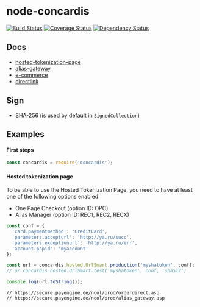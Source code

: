 node-concardis
==============
[![Build Status](https://travis-ci.org/kkamkou/node-concardis.svg?branch=master)](https://travis-ci.org/kkamkou/node-concardis)
[![Coverage Status](https://coveralls.io/repos/github/kkamkou/node-concardis/badge.svg?branch=master)](https://coveralls.io/github/kkamkou/node-concardis?branch=master)
[![Dependency Status](https://www.versioneye.com/user/projects/5799df0ba9f08d0050d2ccae/badge.svg?style=flat-square)](https://www.versioneye.com/user/projects/5799df0ba9f08d0050d2ccae)

## Docs
- [hosted-tokenization-page](https://support-payengine.v-psp.com/~/media/kdb/pdf/concardis/en/eee5a544-7860-4428-9956-150d1a64805f/hosted-tokenization-page.ashx)
- [alias-gateway](https://support-payengine.v-psp.com/~/media/kdb/pdf/concardis/en/b5e53b03-49ff-4152-8df0-c14a02c1fdba/alias-gateway.ashx)
- [e-commerce](https://support-payengine.v-psp.com/~/media/kdb/pdf/concardis/en/123ae0b9-2864-48d4-9b06-7ed2d70db029/e-commerce.ashx)
- [directlink](https://support-payengine.v-psp.com/~/media/kdb/pdf/concardis/en/5fb19037-3393-4cea-bace-1fd21718119f/directlink.ashx)


## Sign
- SHA-256 (is used by default in `SignedCollection`)

## Examples

#### First steps
```js
const concardis = require('concardis');
````

#### Hosted tokenization page

To be able to use the Hosted Tokenization Page, you need to have at least one of the following options enabled:
  - One Page Checkout (option ID: OPC)
  - Alias Manager (option ID: REC1, REC2, RECX)

```js
const conf = {
  'card.paymentmethod': 'CreditCard',
  'parameters.accepturl': 'http://ya.ru/succ',
  'parameters.exceptionurl': 'http://ya.ru/err',
  'account.pspid': 'myaccount'
};

const url = concardis.hosted.UrlSmart.production('myshatoken', conf);
// or concardis.hosted.UrlSmart.test('myshatoken', conf, 'sha512')

console.log(url.toString());
```

```
// https://secure.payengine.de/ncol/prod/orderdirect.asp
// https://secure.payengine.de/ncol/prod/alias_gateway.asp
```